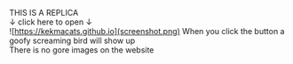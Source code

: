 THIS IS A REPLICA <br />
↓ click here to open ↓ <br />
![https://kekmacats.github.io](screenshot.png)
When you click the button a goofy screaming bird will show up <br />
There is no gore images on the website
